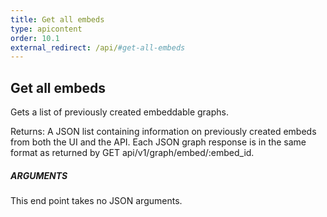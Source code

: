 ```yaml
---
title: Get all embeds
type: apicontent
order: 10.1
external_redirect: /api/#get-all-embeds
---
```


## Get all embeds

Gets a list of previously created embeddable graphs.

Returns: A JSON list containing information on previously created embeds from both the UI and the API. Each JSON graph response is in the same format as returned by GET api/v1/graph/embed/:embed_id.

##### ARGUMENTS

This end point takes no JSON arguments.
